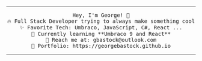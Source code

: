 <hr></hr>
<p align="center">
  <samp>
    Hey, I'm George! 👋 <br>
    🔥 Full Stack Developer trying to always make something cool  <br>
    ✨ Favorite Tech: Umbraco, JavaScript, C#, React ... <br>
    🌱 Currently learning **Umbraco 9 and React** <br>
    📧 Reach me at: gbastock@outlook.com <br>
    🎨 Portfolio: https://georgebastock.github.io <br>
  </samp>
</p>
<hr></hr>
